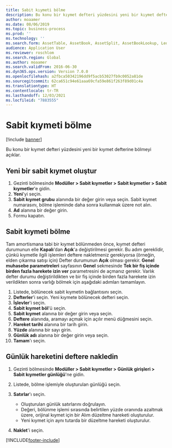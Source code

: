 ```yaml
---
title: Sabit kıymeti bölme
description: Bu konu bir kıymet defteri yüzdesini yeni bir kıymet defterine bölmeyi açıklar.
author: moaamer
ms.date: 08/06/2019
ms.topic: business-process
ms.prod: ''
ms.technology: ''
ms.search.form: AssetTable, AssetBook, AssetSplit, AssetBookLookup, LedgerJournalTable, LedgerJournalTransAsset
audience: Application User
ms.reviewer: roschlom
ms.search.region: Global
ms.author: moaamer
ms.search.validFrom: 2016-06-30
ms.dyn365.ops.version: Version 7.0.0
ms.openlocfilehash: a2fbca50342196dd9f5acb53027fb9c0052a81de
ms.sourcegitcommit: 62ca651c94e61aaa69cfa59e861f263f89d01c4a
ms.translationtype: HT
ms.contentlocale: tr-TR
ms.lasthandoff: 12/03/2021
ms.locfileid: "7883555"
---
```

# <a name="split-a-fixed-asset"></a>Sabit kıymeti bölme

[!include [banner](../../includes/banner.md)]

Bu konu bir kıymet defteri yüzdesini yeni bir kıymet defterine bölmeyi açıklar. 

## <a name="create-a-new-fixed-asset"></a>Yeni bir sabit kıymet oluştur

1. Gezinti bölmesinde **Modüller \> Sabit kıymetler \> Sabit kıymetler \> Sabit kıymetler**'e gidin.
2. **Yeni**'yi seçin.
3. **Sabit kıymet grubu** alanında bir değer girin veya seçin. Sabit kıymet numarasını, bölme işleminde daha sonra kullanmak üzere not alın.
4. **Ad** alanına bir değer girin.
5. Formu kapatın.

## <a name="split-a-fixed-asset"></a>Sabit kıymeti bölme

Tam amortismana tabi bir kıymet bölünmeden önce, kıymet defteri durumunun elle **Kapalı**'dan **Açık**'a değiştirilmesi gerekir. Bu adım gereklidir, çünkü kıymetle ilgili işlemleri deftere nakletmeniz gerekiyorsa (örneğin, elden çıkarma satışı için) Defter durumunun **Açık** olması gerekir. **Genel muhasebe parametreleri** sayfasının **Genel** sekmesinde **Tek bir fiş içinde birden fazla harekete izin ver** parametresini de açmanız gerekir. Varlık defter durumu değiştirildikten ve bir fiş içinde birden fazla harekete izin verildikten sonra varlığı bölmek için aşağıdaki adımları tamamlayın.

1. Listede, bölünecek sabit kıymetin bağlantısını seçin.
2. **Defterler**'i seçin. Yeni kıymete bölünecek defteri seçin.
3. **İşlevler**'i seçin.
4. **Sabit kıymet böl**'ü seçin.
5. **Sabit kıymet** alanına bir değer girin veya seçin.
6. **Deftere** alanında, aramayı açmak için açılır menü düğmesini seçin.
7. **Hareket tarihi** alanına bir tarih girin.
8. **Yüzde** alanına bir sayı girin.
9. **Günlük adı** alanına bir değer girin veya seçin.
10. **Tamam**'ı seçin.

## <a name="post-the-journal-transaction"></a>Günlük hareketini deftere nakledin

1. Gezinti bölmesinde **Modüller \> Sabit kıymetler \> Günlük girişleri \> Sabit kıymetler günlüğü**'ne gidin.
2. Listede, bölme işlemiyle oluşturulan günlüğü seçin.
3. **Satırlar**'ı seçin.

    - Oluşturulan günlük satırlarını doğrulayın.
    - Değeri, bölünme işlemi sırasında belirtilen yüzde oranında azaltmak üzere, orijinal kıymet için bir Alım düzeltme hareketi oluşturulur.
    - Yeni kıymet için aynı tutarda bir düzeltme hareketi oluşturulur.

4. **Naklet**'i seçin.


[!INCLUDE[footer-include](../../../includes/footer-banner.md)]
